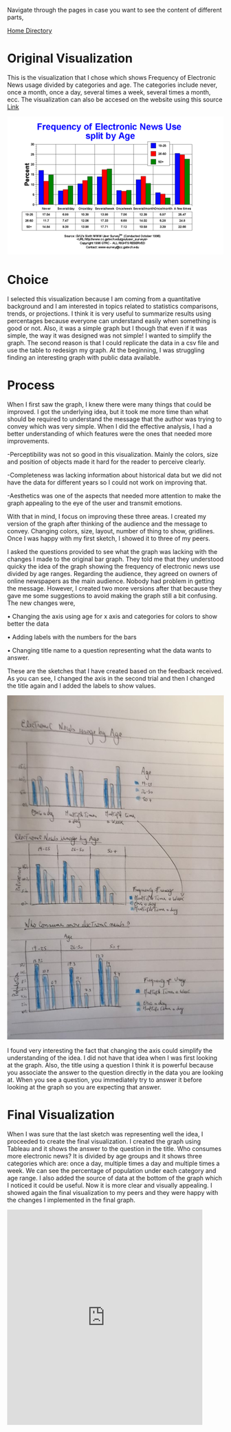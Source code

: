 Navigate through the pages in case you want to see the content of different parts,

[Home Directory](README.md)


# Original Visualization

This is the visualization that I chose which shows Frequency of Electronic News usage divided by categories and age. The categories include never, once a month, once a day, several times a week, several times a month, ecc. The visualization can also be accesed on the website using this source [Link](https://www.cc.gatech.edu/gvu/user_surveys/survey-10-1996/graphs/use/Electronic_News.html)

![Screenshot](Original.png)

# Choice

I selected this visualization because I am coming from a quantitative background and I am interested in topics related to statistics comparisons, trends, or projections. I think it is very useful to summarize results using percentages because everyone can understand easily when something is good or not. Also, it was a simple graph but I though that even if it was simple, the way it was designed was not simple! I wanted to simplify the graph. The second reason is that I could replicate the data in a csv file and use the table to redesign my graph. At the beginning, I was struggling finding an interesting graph with public data available.

# Process

When I first saw the graph, I knew there were many things that could be improved. I got the underlying idea, but it took me more time than what should be required to understand the message that the author was trying to convey which was very simple.
When I did the effective analysis, I had a better understanding of which features were the ones that needed more improvements.

-Perceptibility was not so good in this visualization. Mainly the colors, size and position of objects made it hard for the reader to perceive clearly.

-Completeness was lacking information about historical data but we did not have the data for different years so I could not work on improving that.

-Aesthetics was one of the aspects that needed more attention to make the graph appealing to the eye of the user and transmit emotions.

With that in mind, I focus on improving these three areas. I created my version of the graph after thinking of the audience and the message to convey. Changing colors, size, layout, number of thing to show, gridlines. Once I was happy with my first sketch, I showed it to three of my peers.

I asked the questions provided to see what the graph was lacking with the changes I made to the original bar graph. They told me that they understood quicky the idea of the graph showing the frequency of electronic news use divided by age ranges. Regarding the audience, they agreed on owners of online newspapers as the main audience. Nobody had problem in getting the message. However, I created two more versions after that because they gave me some suggestions to avoid making the graph still a bit confusing. The new changes were,

•	Changing the axis using age for x axis and categories for colors to show better the data

•	Adding labels with the numbers for the bars

•	Changing title name to a question representing what the data wants to answer.

These are the sketches that I have created based on the feedback received. As you can see, I changed the axis in the second trial and then I changed the title again and I added the labels to show values.

![Screenshot](Sketches.jpg)

I found very interesting the fact that changing the axis could simplify the understanding of the idea. I did not have that idea when I was first looking at the graph. Also, the title using a question I think it is powerful because you associate the answer to the question directly in the data you are looking at. When you see a question, you immediately try to answer it before looking at the graph so you are expecting that answer.

# Final Visualization

When I was sure that the last sketch was representing well the idea, I proceeded to create the final visualization. I created the graph using Tableau and it shows the answer to the question in the title. Who consumes more electronic news? It is divided by age groups and it shows three categories which are: once a day, multiple times a day and multiple times a week. We can see the percentage of population under each category and age range. I also added the source of data at the bottom of the graph which I noticed it could be useful. Now it is more clear and visually appealing. I showed again the final visualization to my peers and they were happy with the changes I implemented in the final graph.

<iframe
src="https://public.tableau.com/views/A3_16137944666540/Dashboard1?:showVizHome=no&:embed=true" width="90%" height="500" seamless frameborder="0" scrolling="no"></iframe>



